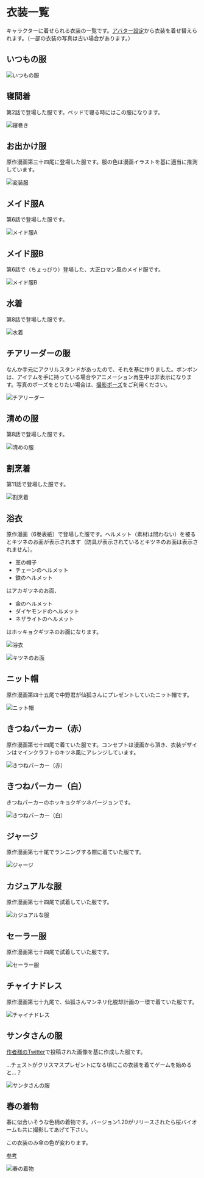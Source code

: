 # 衣装一覧
キャラクターに着せられる衣装の一覧です。[アバター設定](../SenkoSan/README.md#アバター設定)から衣装を着せ替えられます。（一部の衣装の写真は古い場合があります。）

## いつもの服
![いつもの服](README_images/通常の服.jpg)

## 寝間着
第2話で登場した服です。ベッドで寝る時にはこの服になります。

![寝巻き](README_images/寝巻き.jpg)

## お出かけ服
原作漫画第三十四尾に登場した服です。服の色は漫画イラストを基に適当に推測しています。

![変装服](README_images/変装服.jpg)

## メイド服A
第6話で登場した服です。

![メイド服A](README_images/メイド服A.jpg)

## メイド服B
第6話で（ちょっぴり）登場した、大正ロマン風のメイド服です。

![メイド服B](README_images/メイド服B.jpg)

## 水着
第8話で登場した服です。

![水着](README_images/水着.jpg)

## チアリーダーの服
なんか手元にアクリルスタンドがあったので、それを基に作りました。ポンポンは、アイテムを手に持っている場合やアニメーション再生中は非表示になります。写真のポーズをとりたい場合は、[撮影ポーズ](README.md#アクションホイール35撮影ポーズ)をご利用ください。

![チアリーダー](README_images/チアリーダー.jpg)

## 清めの服
第8話で登場した服です。

![清めの服](README_images/清めの服.jpg)

## 割烹着
第11話で登場した服です。

![割烹着](README_images/割烹着.jpg)

## 浴衣
原作漫画（6巻表紙）で登場した服です。ヘルメット（素材は問わない）を被るとキツネのお面が表示されます（防具が表示されているとキツネのお面は表示されません）。

- 革の帽子
- チェーンのヘルメット
- 鉄のヘルメット

はアカギツネのお面、

- 金のヘルメット
- ダイヤモンドのヘルメット
- ネザライトのヘルメット

はホッキョクギツネのお面になります。

![浴衣](README_images/浴衣.jpg)

![キツネのお面](README_images/狐のお面.jpg)

## ニット帽
原作漫画第四十五尾で中野君が仙狐さんにプレゼントしていたニット帽です。

![ニット帽](README_images/ニット帽.jpg)

## きつねパーカー（赤）
原作漫画第七十四尾で着ていた服です。コンセプトは漫画から頂き、衣装デザインはマインクラフトのキツネ風にアレンジしています。

![きつねパーカー（赤）](README_images/きつねパーカー（赤）.jpg)

## きつねパーカー（白）
きつねパーカーのホッキョクギツネバージョンです。

![きつねパーカー（白）](README_images/きつねパーカー（白）.jpg)

## ジャージ
原作漫画第七十尾でランニングする際に着ていた服です。

![ジャージ](README_images/ジャージ.jpg)

## カジュアルな服
原作漫画第七十四尾で試着していた服です。

![カジュアルな服](README_images/カジュアルな服.jpg)

## セーラー服
原作漫画第七十四尾で試着していた服です。

![セーラー服](README_images/セーラー服.jpg)

## チャイナドレス
原作漫画第七十九尾で、仙狐さんマンネリ化脱却計画の一環で着ていた服です。

![チャイナドレス](README_images/チャイナドレス.jpg)

## サンタさんの服
[作者様のTwitter](https://twitter.com/rimukoro/status/1342066683704352768)で投稿された画像を基に作成した服です。

...チェストがクリスマスプレゼントになる頃にこの衣装を着てゲームを始めると...？

![サンタさんの服](README_images/サンタさん.jpg)

## 春の着物
春に似合いそうな色柄の着物です。バージョン1.20がリリースされたら桜バイオームも共に撮影してあげて下さい。

この衣装のみ傘の色が変わります。

[参考](https://twitter.com/Kanda_omiyage/status/1627141001197531136?t=pWBnib7WuzlAD-uUdDcqIg&s=19)

![春の着物](README_images/着物.jpg)